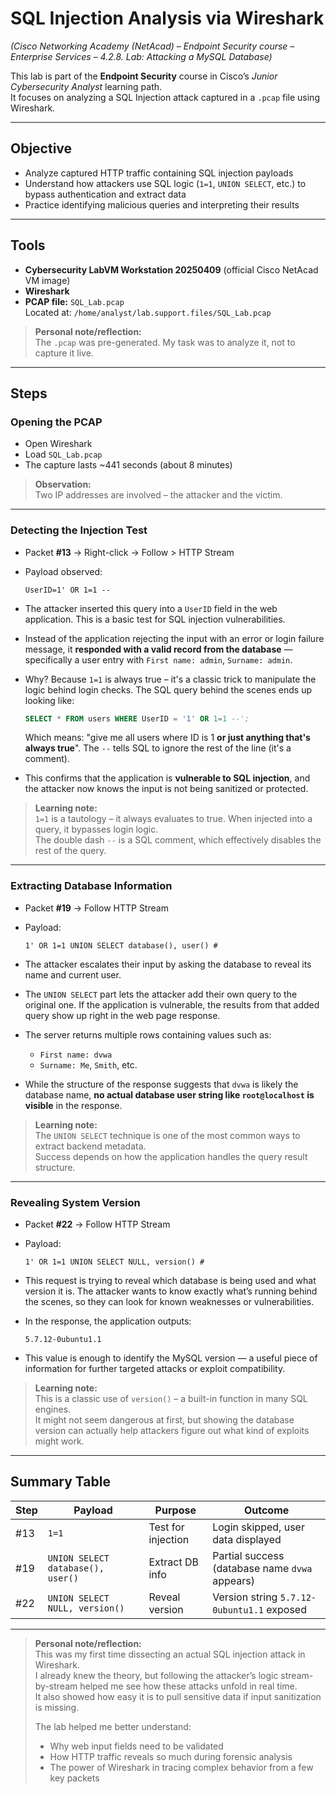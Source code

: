 # SQL Injection Analysis via Wireshark  
_(Cisco Networking Academy (NetAcad) – Endpoint Security course – Enterprise Services – 4.2.8. Lab: Attacking a MySQL Database)_

This lab is part of the **Endpoint Security** course in Cisco’s *Junior Cybersecurity Analyst* learning path.  
It focuses on analyzing a SQL Injection attack captured in a `.pcap` file using Wireshark.

---

## Objective

- Analyze captured HTTP traffic containing SQL injection payloads
- Understand how attackers use SQL logic (`1=1`, `UNION SELECT`, etc.) to bypass authentication and extract data
- Practice identifying malicious queries and interpreting their results

---

## Tools

- **Cybersecurity LabVM Workstation 20250409** (official Cisco NetAcad VM image)
- **Wireshark**
- **PCAP file:** `SQL_Lab.pcap`  
  Located at: `/home/analyst/lab.support.files/SQL_Lab.pcap`

> **Personal note/reflection:**  
> The `.pcap` was pre-generated. My task was to analyze it, not to capture it live.

---

## Steps

### Opening the PCAP
- Open Wireshark
- Load `SQL_Lab.pcap`
- The capture lasts ~441 seconds (about 8 minutes)

> **Observation:**  
> Two IP addresses are involved – the attacker and the victim.

---

### Detecting the Injection Test

- Packet **#13** → Right-click → Follow > HTTP Stream  
- Payload observed:
  ```
  UserID=1' OR 1=1 --
  ```
- The attacker inserted this query into a `UserID` field in the web application. This is a basic test for SQL injection vulnerabilities.

- Instead of the application rejecting the input with an error or login failure message, it **responded with a valid record from the database** — specifically a user entry with `First name: admin`, `Surname: admin`.

- Why? Because `1=1` is always true – it's a classic trick to manipulate the logic behind login checks. The SQL query behind the scenes ends up looking like:  
  ```sql
  SELECT * FROM users WHERE UserID = '1' OR 1=1 --';
  ```
  Which means: "give me all users where ID is 1 **or just anything that's always true**". The `--` tells SQL to ignore the rest of the line (it's a comment).

- This confirms that the application is **vulnerable to SQL injection**, and the attacker now knows the input is not being sanitized or protected.

> **Learning note:**  
> `1=1` is a tautology – it always evaluates to true. When injected into a query, it bypasses login logic.  
> The double dash `--` is a SQL comment, which effectively disables the rest of the query.

---

### Extracting Database Information

- Packet **#19** → Follow HTTP Stream  
- Payload:
  ```
  1' OR 1=1 UNION SELECT database(), user() #
  ```
- The attacker escalates their input by asking the database to reveal its name and current user.
- The `UNION SELECT` part lets the attacker add their own query to the original one. If the application is vulnerable, the results from that added query show up right in the web page response.

- The server returns multiple rows containing values such as:
  - `First name: dvwa`
  - `Surname: Me`, `Smith`, etc.

- While the structure of the response suggests that `dvwa` is likely the database name, **no actual database user string like `root@localhost` is visible** in the response.

> **Learning note:**  
> The `UNION SELECT` technique is one of the most common ways to extract backend metadata.  
> Success depends on how the application handles the query result structure.

---

### Revealing System Version

- Packet **#22** → Follow HTTP Stream  
- Payload:
  ```
  1' OR 1=1 UNION SELECT NULL, version() #
  ```
- This request is trying to reveal which database is being used and what version it is. The attacker wants to know exactly what’s running behind the scenes, so they can look for known weaknesses or vulnerabilities.

- In the response, the application outputs:
  ```
  5.7.12-0ubuntu1.1
  ```
- This value is enough to identify the MySQL version — a useful piece of information for further targeted attacks or exploit compatibility.

> **Learning note:**  
> This is a classic use of `version()` – a built-in function in many SQL engines.  
> It might not seem dangerous at first, but showing the database version can actually help attackers figure out what kind of exploits might work.

---

## Summary Table

| Step | Payload | Purpose | Outcome |
|------|---------|---------|---------|
| #13  | `1=1` | Test for injection | Login skipped, user data displayed |
| #19  | `UNION SELECT database(), user()` | Extract DB info | Partial success (database name `dvwa` appears) |
| #22  | `UNION SELECT NULL, version()` | Reveal version | Version string `5.7.12-0ubuntu1.1` exposed |

---

> **Personal note/reflection:**  
> This was my first time dissecting an actual SQL injection attack in Wireshark.  
> I already knew the theory, but following the attacker’s logic stream-by-stream helped me see how these attacks unfold in real time.  
> It also showed how easy it is to pull sensitive data if input sanitization is missing.  
>  
> The lab helped me better understand:
> - Why web input fields need to be validated
> - How HTTP traffic reveals so much during forensic analysis
> - The power of Wireshark in tracing complex behavior from a few key packets
